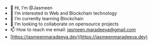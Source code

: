 - 👋 Hi, I’m @Jasmeen
- 👀 I’m interested in Web and Blockchain technology
- 🌱 I’m currently learning Blockchain
- 💞️ I’m looking to collaborate on opensource projects
- 📫 How to reach me email: jasmeen.maradeeya@gmail.com
- [https://jasmeenmaradeeya.dev](https://jasmeenmaradeeya.dev)

<!---
Jasmeen1347/Jasmeen1347 is a ✨ special ✨ repository because its `README.md` (this file) appears on your GitHub profile.
You can click the Preview link to take a look at your changes.
--->

